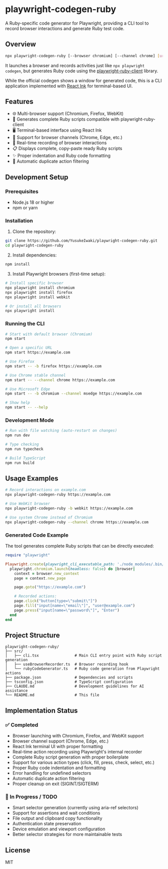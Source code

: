 # playwright-codegen-ruby

A Ruby-specific code generator for Playwright, providing a CLI tool to record browser interactions and generate Ruby test code.

## Overview

```bash
npx playwright-codegen-ruby [--browser chromium] [--channel chrome] [url]
```

It launches a browser and records activities just like `npx playwright codegen`, but generates Ruby code using the [playwright-ruby-client](https://github.com/YusukeIwaki/playwright-ruby-client) library.

While the official codegen shows a window for generated code, this is a CLI application implemented with [React Ink](https://github.com/vadimdemedes/ink) for terminal-based UI.

## Features

- 🌐 Multi-browser support (Chromium, Firefox, WebKit)
- 📝 Generates complete Ruby scripts compatible with playwright-ruby-client
- 🖥️ Terminal-based interface using React Ink
- 🔧 Support for browser channels (Chrome, Edge, etc.)
- 🎯 Real-time recording of browser interactions
- 📋 Displays complete, copy-paste ready Ruby scripts
- ✨ Proper indentation and Ruby code formatting
- 🔄 Automatic duplicate action filtering

## Development Setup

### Prerequisites

- Node.js 18 or higher
- npm or yarn

### Installation

1. Clone the repository:
```bash
git clone https://github.com/YusukeIwaki/playwright-codegen-ruby.git
cd playwright-codegen-ruby
```

2. Install dependencies:
```bash
npm install
```

3. Install Playwright browsers (first-time setup):
```bash
# Install specific browser
npx playwright install chromium
npx playwright install firefox
npx playwright install webkit

# Or install all browsers
npx playwright install
```

### Running the CLI

```bash
# Start with default browser (Chromium)
npm start

# Open a specific URL
npm start https://example.com

# Use Firefox
npm start -- -b firefox https://example.com

# Use Chrome stable channel
npm start -- --channel chrome https://example.com

# Use Microsoft Edge
npm start -- -b chromium --channel msedge https://example.com

# Show help
npm start -- --help
```

### Development Mode

```bash
# Run with file watching (auto-restart on changes)
npm run dev

# Type checking
npm run typecheck

# Build TypeScript
npm run build
```

## Usage Examples

```bash
# Record interactions on example.com
npx playwright-codegen-ruby https://example.com

# Use WebKit browser
npx playwright-codegen-ruby -b webkit https://example.com

# Use system Chrome instead of Chromium
npx playwright-codegen-ruby --channel chrome https://example.com
```

### Generated Code Example

The tool generates complete Ruby scripts that can be directly executed:

```ruby
require "playwright"

Playwright.create(playwright_cli_executable_path: './node_modules/.bin/playwright') do |playwright|
  playwright.chromium.launch(headless: false) do |browser|
    context = browser.new_context
    page = context.new_page

    page.goto("https://example.com")

    # Recorded actions:
    page.click("button[type=\"submit\"]")
    page.fill("input[name=\"email\"]", "user@example.com")
    page.press("input[name=\"password\"]", "Enter")
  end
end
```

## Project Structure

```
playwright-codegen-ruby/
├── src/
│   ├── cli.tsx                # Main CLI entry point with Ruby script generation
│   ├── useBrowserRecorder.ts  # Browser recording hook
│   └── rubyCodeGenerator.ts   # Ruby code generation from Playwright actions
├── package.json               # Dependencies and scripts
├── tsconfig.json              # TypeScript configuration
├── CLAUDE.md                  # Development guidelines for AI assistance
└── README.md                  # This file
```

## Implementation Status

### ✅ Completed
- Browser launching with Chromium, Firefox, and WebKit support
- Browser channel support (Chrome, Edge, etc.)
- React Ink terminal UI with proper formatting
- Real-time action recording using Playwright's internal recorder
- Complete Ruby script generation with proper boilerplate
- Support for various action types (click, fill, press, check, select, etc.)
- Proper Ruby code indentation and formatting
- Error handling for undefined selectors
- Automatic duplicate action filtering
- Proper cleanup on exit (SIGINT/SIGTERM)

### 🚧 In Progress / TODO
- Smart selector generation (currently using aria-ref selectors)
- Support for assertions and wait conditions
- File output and clipboard copy functionality
- Authentication state preservation
- Device emulation and viewport configuration
- Better selector strategies for more maintainable tests

## License

MIT

